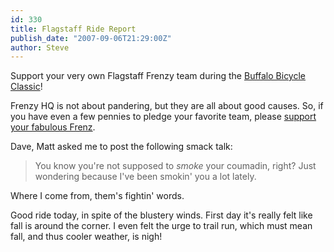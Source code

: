 ```yaml
---
id: 330
title: Flagstaff Ride Report
publish_date: "2007-09-06T21:29:00Z"
author: Steve
---
```

  
Support your very own Flagstaff Frenzy team during the [Buffalo Bicycle Classic](http://www.buffalobicycleclassic.com/)!

Frenzy HQ is not about pandering, but they are all about good causes. So, if you have even a few pennies to pledge your favorite team, please [support your fabulous Frenz](http://www.active.com/donate/CUFund2007/SBailey25).

Dave, Matt asked me to post the following smack talk:

> You know you're not supposed to _smoke_ your coumadin, right? Just wondering because I've been smokin' you a lot lately.

Where I come from, them's fightin' words.

Good ride today, in spite of the blustery winds. First day it's really felt like fall is around the corner. I even felt the urge to trail run, which must mean fall, and thus cooler weather, is nigh!
